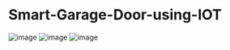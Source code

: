 # Smart-Garage-Door-using-IOT
![image](https://github.com/velicharlasrilekha/Smart-Garage-Door-using-IOT/assets/139901523/95a8eff0-728f-42af-8325-c3b3b0864c80)
![image](https://github.com/velicharlasrilekha/Smart-Garage-Door-using-IOT/assets/139901523/7b2cd901-f535-4ef7-860c-a24dde1db9e5)
![image](https://github.com/velicharlasrilekha/Smart-Garage-Door-using-IOT/assets/139901523/e41ec53c-1b5e-42e0-a6b4-493c9f5c95a0)
